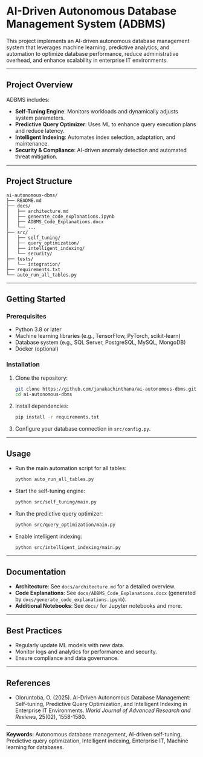# AI-Driven Autonomous Database Management System (ADBMS)

This project implements an AI-driven autonomous database management system that leverages machine learning, predictive analytics, and automation to optimize database performance, reduce administrative overhead, and enhance scalability in enterprise IT environments.

---

## Project Overview

ADBMS includes:
- **Self-Tuning Engine**: Monitors workloads and dynamically adjusts system parameters.
- **Predictive Query Optimizer**: Uses ML to enhance query execution plans and reduce latency.
- **Intelligent Indexing**: Automates index selection, adaptation, and maintenance.
- **Security & Compliance**: AI-driven anomaly detection and automated threat mitigation.

---

## Project Structure

```
ai-autonomous-dbms/
├── README.md
├── docs/
│   ├── architecture.md
│   ├── generate_code_explanations.ipynb
│   ├── ADBMS_Code_Explanations.docx
│   └── ...
├── src/
│   ├── self_tuning/
│   ├── query_optimization/
│   ├── intelligent_indexing/
│   └── security/
├── tests/
│   └── integration/
├── requirements.txt
└── auto_run_all_tables.py
```

---

## Getting Started

### Prerequisites
- Python 3.8 or later
- Machine learning libraries (e.g., TensorFlow, PyTorch, scikit-learn)
- Database system (e.g., SQL Server, PostgreSQL, MySQL, MongoDB)
- Docker (optional)

### Installation
1. Clone the repository:
   ```bash
   git clone https://github.com/janakachinthana/ai-autonomous-dbms.git
   cd ai-autonomous-dbms
   ```
2. Install dependencies:
   ```bash
   pip install -r requirements.txt
   ```
3. Configure your database connection in `src/config.py`.

---

## Usage

- Run the main automation script for all tables:
  ```bash
  python auto_run_all_tables.py
  ```
- Start the self-tuning engine:
  ```bash
  python src/self_tuning/main.py
  ```
- Run the predictive query optimizer:
  ```bash
  python src/query_optimization/main.py
  ```
- Enable intelligent indexing:
  ```bash
  python src/intelligent_indexing/main.py
  ```

---

## Documentation
- **Architecture**: See `docs/architecture.md` for a detailed overview.
- **Code Explanations**: See `docs/ADBMS_Code_Explanations.docx` (generated by `docs/generate_code_explanations.ipynb`).
- **Additional Notebooks**: See `docs/` for Jupyter notebooks and more.

---

## Best Practices
- Regularly update ML models with new data.
- Monitor logs and analytics for performance and security.
- Ensure compliance and data governance.

---

## References
- Oloruntoba, O. (2025). AI-Driven Autonomous Database Management: Self-tuning, Predictive Query Optimization, and Intelligent Indexing in Enterprise IT Environments. *World Journal of Advanced Research and Reviews*, 25(02), 1558-1580.

---

**Keywords:** Autonomous database management, AI-driven self-tuning, Predictive query optimization, Intelligent indexing, Enterprise IT, Machine learning for databases.
